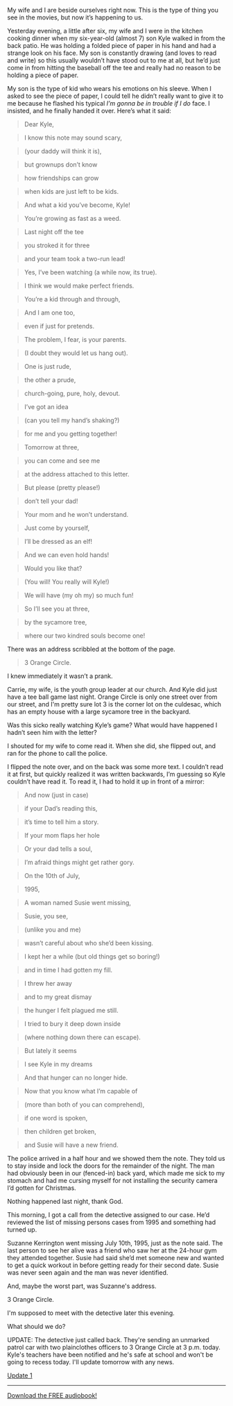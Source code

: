 My wife and I are beside ourselves right now. This is the type of thing you see in the movies, but now it’s happening to us.

Yesterday evening, a little after six, my wife and I were in the kitchen cooking dinner when my six-year-old (almost 7) son Kyle walked in from the back patio. He was holding a folded piece of paper in his hand and had a strange look on his face. My son is constantly drawing (and loves to read and write) so this usually wouldn’t have stood out to me at all, but he’d just come in from hitting the baseball off the tee and really had no reason to be holding a piece of paper. 

My son is the type of kid who wears his emotions on his sleeve. When I asked to see the piece of paper, I could tell he didn’t really want to give it to me because he flashed his typical *I’m gonna be in trouble if I do* face. I insisted, and he finally handed it over. Here’s what it said:

>Dear Kyle,

>I know this note may sound scary,

>(your daddy will think it is),

>but grownups don’t know 

>how friendships can grow

>when kids are just left to be kids.

>And what a kid you’ve become, Kyle!

>You’re growing as fast as a weed.

>Last night off the tee

>you stroked it for three

>and your team took a two-run lead!

>Yes, I’ve been watching (a while now, its true).

>I think we would make perfect friends.

>You’re a kid through and through,

>And I am one too,

>even if just for pretends.

>The problem, I fear, is your parents.

>(I doubt they would let us hang out).

>One is just rude,

>the other a prude,

>church-going, pure, holy, devout.

>I’ve got an idea

>(can you tell my hand’s shaking?)

>for me and you getting together!

>Tomorrow at three,

>you can come and see me

>at the address attached to this letter.

>But please (pretty please!)

>don’t tell your dad!

>Your mom and he won’t understand.

>Just come by yourself,

>I’ll be dressed as an elf!

>And we can even hold hands!

>Would you like that?

>(You will! You really will Kyle!)

>We will have (my oh my) so much fun!

>So I’ll see you at three,

>by the sycamore tree,

>where our two kindred souls become one!

There was an address scribbled at the bottom of the page.

>3 Orange Circle.

I knew immediately it wasn’t a prank. 

Carrie, my wife, is the youth group leader at our church. And Kyle did just have a tee ball game last night. Orange Circle is only one street over from our street, and I'm pretty sure lot 3 is the corner lot on the culdesac, which has an empty house with a large sycamore tree in the backyard. 

Was this sicko really watching Kyle’s game? What would have happened I hadn’t seen him with the letter?

I shouted for my wife to come read it. When she did, she flipped out, and ran for the phone to call the police. 

I flipped the note over, and on the back was some more text. I couldn’t read it at first, but quickly realized it was written backwards, I’m guessing so Kyle couldn’t have read it. To read it, I had to hold it up in front of a mirror:

>And now (just in case)

>if your Dad’s reading this,

>it’s time to tell him a story.

>If your mom flaps her hole

>Or your dad tells a soul,

>I’m afraid things might get rather gory. 

>On the 10th of July, 

>1995,

>A woman named Susie went missing,

>Susie, you see,

>(unlike you and me)

>wasn’t careful about who she’d been kissing.

>I kept her a while (but old things get so boring!)

>and in time I had gotten my fill.

>I threw her away

>and to my great dismay

>the hunger I felt plagued me still.

>I tried to bury it deep down inside

>(where nothing down there can escape).

>But lately it seems

>I see Kyle in my dreams

>And that hunger can no longer hide.

>Now that you know what I’m capable of

>(more than both of you can comprehend),

> if one word is spoken,

>then children get broken,

>and Susie will have a new friend.

The police arrived in a half hour and we showed them the note. They told us to stay inside and lock the doors for the remainder of the night. The man had obviously been in our (fenced-in) back yard, which made me sick to my stomach and had me cursing myself for not installing the security camera I’d gotten for Christmas. 

Nothing happened last night, thank God.

This morning, I got a call from the detective assigned to our case. He’d reviewed the list of missing persons cases from 1995 and something had turned up. 

Suzanne Kerrington went missing July 10th, 1995, just as the note said. The last person to see her alive was a friend who saw her at the 24-hour gym they attended together. Susie had said she’d met someone new and wanted to get a quick workout in before getting ready for their second date. Susie was never seen again and the man was never identified. 

And, maybe the worst part, was Suzanne's address. 

3 Orange Circle. 

I'm supposed to meet with the detective later this evening. 

What should we do?

UPDATE: The detective just called back. They're sending an unmarked patrol car with two plainclothes officers to 3 Orange Circle at 3 p.m. today. Kyle's teachers have been notified and he's safe at school and won't be going to recess today. I'll update tomorrow with any news.

[Update 1](https://www.reddit.com/r/nosleep/comments/63uu1m/the_terrifying_note_addressed_to_my_sixyearold/)

***

[Download the FREE audiobook!](https://gumroad.com/l/RRPSp)
